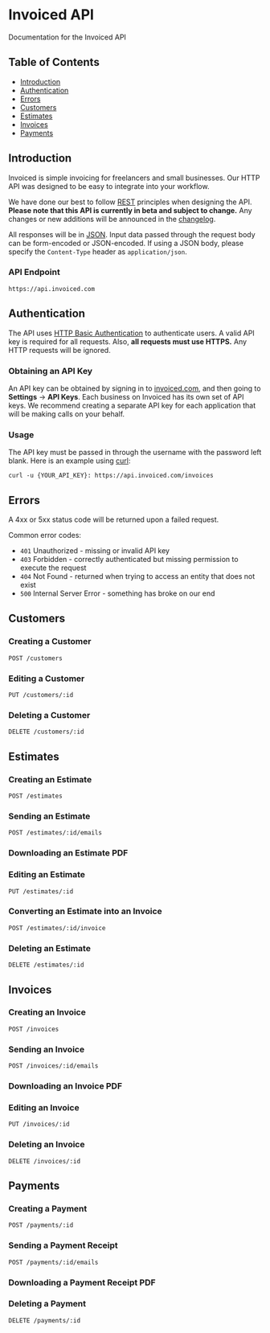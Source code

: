 Invoiced API
===

Documentation for the Invoiced API

## Table of Contents
* [Introduction](#introduction)
* [Authentication](#authentication)
* [Errors](#errors)
* [Customers](#customers)
* [Estimates](#estimates)
* [Invoices](#invoices)
* [Payments](#payments)

## Introduction

Invoiced is simple invoicing for freelancers and small businesses. Our HTTP API was designed to be easy to integrate into your workflow.

We have done our best to follow [REST](https://en.wikipedia.org/wiki/Representational_state_transfer) principles when designing the API. **Please note that this API is currently in beta and subject to change.** Any changes or new additions will be announced in the [changelog](CHANGELOG.md).

All responses will be in [JSON](https://en.wikipedia.org/wiki/JSON). Input data passed through the request body can be form-encoded or JSON-encoded. If using a JSON body, please specify the `Content-Type` header as `application/json`.

### API Endpoint

    https://api.invoiced.com

## Authentication

The API uses [HTTP Basic Authentication](https://en.wikipedia.org/wiki/Basic_access_authentication) to authenticate users. A valid API key is required for all requests. Also, **all requests must use HTTPS.** Any HTTP requests will be ignored.

### Obtaining an API Key

An API key can be obtained by signing in to [invoiced.com](https://invoiced.com), and then going to **Settings** -> **API Keys**. Each business on Invoiced has its own set of API keys. We recommend creating a separate API key for each application that will be making calls on your behalf.

### Usage

The API key must be passed in through the username with the password left blank. Here is an example using [curl](http://curl.haxx.se/):

    curl -u {YOUR_API_KEY}: https://api.invoiced.com/invoices

## Errors

A 4xx or 5xx status code will be returned upon a failed request.

Common error codes:

* `401` Unauthorized - missing or invalid API key
* `403` Forbidden - correctly authenticated but missing permission to execute the request
* `404` Not Found - returned when trying to access an entity that does not exist
* `500` Internal Server Error - something has broke on our end

## Customers

### Creating a Customer

    POST /customers

### Editing a Customer

	PUT /customers/:id

### Deleting a Customer

	DELETE /customers/:id

## Estimates

### Creating an Estimate

	POST /estimates

### Sending an Estimate

	POST /estimates/:id/emails

### Downloading an Estimate PDF

### Editing an Estimate

	PUT /estimates/:id
	
### Converting an Estimate into an Invoice

	POST /estimates/:id/invoice

### Deleting an Estimate

	DELETE /estimates/:id

## Invoices

### Creating an Invoice

	POST /invoices

### Sending an Invoice

	POST /invoices/:id/emails

### Downloading an Invoice PDF

### Editing an Invoice

	PUT /invoices/:id

### Deleting an Invoice

	DELETE /invoices/:id

## Payments

### Creating a Payment

	POST /payments/:id

### Sending a Payment Receipt

	POST /payments/:id/emails

### Downloading a Payment Receipt PDF

### Deleting a Payment

	DELETE /payments/:id